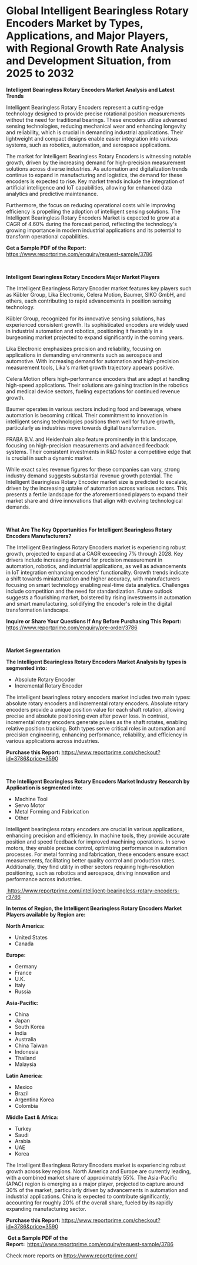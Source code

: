 <p><h1>Global Intelligent Bearingless Rotary Encoders Market by Types, Applications, and Major Players, with Regional Growth Rate Analysis and Development Situation, from 2025 to 2032</h1></p><p><strong>Intelligent Bearingless Rotary Encoders Market Analysis and Latest Trends</strong></p>
<p><p>Intelligent Bearingless Rotary Encoders represent a cutting-edge technology designed to provide precise rotational position measurements without the need for traditional bearings. These encoders utilize advanced sensing technologies, reducing mechanical wear and enhancing longevity and reliability, which is crucial in demanding industrial applications. Their lightweight and compact designs enable easier integration into various systems, such as robotics, automation, and aerospace applications.</p><p>The market for Intelligent Bearingless Rotary Encoders is witnessing notable growth, driven by the increasing demand for high-precision measurement solutions across diverse industries. As automation and digitalization trends continue to expand in manufacturing and logistics, the demand for these encoders is expected to rise. Key market trends include the integration of artificial intelligence and IoT capabilities, allowing for enhanced data analytics and predictive maintenance. </p><p>Furthermore, the focus on reducing operational costs while improving efficiency is propelling the adoption of intelligent sensing solutions. The Intelligent Bearingless Rotary Encoders Market is expected to grow at a CAGR of 4.60% during the forecast period, reflecting the technology's growing importance in modern industrial applications and its potential to transform operational capabilities.</p></p>
<p><strong>Get a Sample PDF of the Report:&nbsp;</strong> <a href="https://www.reportprime.com/enquiry/request-sample/3786?utm_campaign=3265&utm_medium=2&utm_source=Github&utm_content=ia&utm_term=18032025&utm_id=intelligent-bearingless-rotary-encoders">https://www.reportprime.com/enquiry/request-sample/3786</a></p>
<p>&nbsp;</p>
<p><strong>Intelligent Bearingless Rotary Encoders Major Market Players</strong></p>
<p><p>The Intelligent Bearingless Rotary Encoder market features key players such as Kübler Group, Lika Electronic, Celera Motion, Baumer, SIKO GmbH, and others, each contributing to rapid advancements in position sensing technology. </p><p>Kübler Group, recognized for its innovative sensing solutions, has experienced consistent growth. Its sophisticated encoders are widely used in industrial automation and robotics, positioning it favorably in a burgeoning market projected to expand significantly in the coming years. </p><p>Lika Electronic emphasizes precision and reliability, focusing on applications in demanding environments such as aerospace and automotive. With increasing demand for automation and high-precision measurement tools, Lika's market growth trajectory appears positive.</p><p>Celera Motion offers high-performance encoders that are adept at handling high-speed applications. Their solutions are gaining traction in the robotics and medical device sectors, fueling expectations for continued revenue growth. </p><p>Baumer operates in various sectors including food and beverage, where automation is becoming critical. Their commitment to innovation in intelligent sensing technologies positions them well for future growth, particularly as industries move towards digital transformation.</p><p>FRABA B.V. and Heidenhain also feature prominently in this landscape, focusing on high-precision measurements and advanced feedback systems. Their consistent investments in R&D foster a competitive edge that is crucial in such a dynamic market.</p><p>While exact sales revenue figures for these companies can vary, strong industry demand suggests substantial revenue growth potential. The Intelligent Bearingless Rotary Encoder market size is predicted to escalate, driven by the increasing uptake of automation across various sectors. This presents a fertile landscape for the aforementioned players to expand their market share and drive innovations that align with evolving technological demands.</p></p>
<p>&nbsp;</p>
<p><strong>What Are The Key Opportunities For Intelligent Bearingless Rotary Encoders Manufacturers?</strong></p>
<p><p>The Intelligent Bearingless Rotary Encoders market is experiencing robust growth, projected to expand at a CAGR exceeding 7% through 2028. Key drivers include increasing demand for precision measurement in automation, robotics, and industrial applications, as well as advancements in IoT integration enhancing encoders' functionality. Growth trends indicate a shift towards miniaturization and higher accuracy, with manufacturers focusing on smart technology enabling real-time data analytics. Challenges include competition and the need for standardization. Future outlook suggests a flourishing market, bolstered by rising investments in automation and smart manufacturing, solidifying the encoder's role in the digital transformation landscape.</p></p>
<p><strong>Inquire or Share Your Questions If Any Before Purchasing This Report:</strong> <a href="https://www.reportprime.com/enquiry/pre-order/3786?utm_campaign=3265&utm_medium=2&utm_source=Github&utm_content=ia&utm_term=18032025&utm_id=intelligent-bearingless-rotary-encoders">https://www.reportprime.com/enquiry/pre-order/3786</a></p>
<p>&nbsp;</p>
<p><strong>Market Segmentation</strong></p>
<p><strong>The Intelligent Bearingless Rotary Encoders Market Analysis by types is segmented into:</strong></p>
<p><ul><li>Absolute Rotary Encoder</li><li>Incremental Rotary Encoder</li></ul></p>
<p><p>The intelligent bearingless rotary encoders market includes two main types: absolute rotary encoders and incremental rotary encoders. Absolute rotary encoders provide a unique position value for each shaft rotation, allowing precise and absolute positioning even after power loss. In contrast, incremental rotary encoders generate pulses as the shaft rotates, enabling relative position tracking. Both types serve critical roles in automation and precision engineering, enhancing performance, reliability, and efficiency in various applications across industries.</p></p>
<p><strong>Purchase this Report:&nbsp;</strong><a href="https://www.reportprime.com/checkout?id=3786&price=3590&utm_campaign=3265&utm_medium=2&utm_source=Github&utm_content=ia&utm_term=18032025&utm_id=intelligent-bearingless-rotary-encoders">https://www.reportprime.com/checkout?id=3786&price=3590</a></p>
<p>&nbsp;</p>
<p><strong>The Intelligent Bearingless Rotary Encoders Market Industry Research by Application is segmented into:</strong></p>
<p><ul><li>Machine Tool</li><li>Servo Motor</li><li>Metal Forming and Fabrication</li><li>Other</li></ul></p>
<p><p>Intelligent bearingless rotary encoders are crucial in various applications, enhancing precision and efficiency. In machine tools, they provide accurate position and speed feedback for improved machining operations. In servo motors, they enable precise control, optimizing performance in automation processes. For metal forming and fabrication, these encoders ensure exact measurements, facilitating better quality control and production rates. Additionally, they find utility in other sectors requiring high-resolution positioning, such as robotics and aerospace, driving innovation and performance across industries.</p></p>
<p><a href="https://www.reportprime.com/intelligent-bearingless-rotary-encoders-r3786?utm_campaign=3265&utm_medium=2&utm_source=Github&utm_content=ia&utm_term=18032025&utm_id=intelligent-bearingless-rotary-encoders">&nbsp;https://www.reportprime.com/intelligent-bearingless-rotary-encoders-r3786</a></p>
<p><strong>In terms of Region, the Intelligent Bearingless Rotary Encoders Market Players available by Region are:</strong></p>
<p>
    <p> <strong> North America: </strong>
        <ul>
            <li>United States</li>
            <li>Canada</li>
        </ul>
        </p> 
    <p> <strong> Europe: </strong>
        <ul>
            <li>Germany</li>
            <li>France</li>
            <li>U.K.</li>
            <li>Italy</li>
            <li>Russia</li>
        </ul>
        </p> 
    <p> <strong> Asia-Pacific: </strong>
        <ul>
            <li>China</li>
            <li>Japan</li>
            <li>South Korea</li>
            <li>India</li>
            <li>Australia</li>
            <li>China Taiwan</li>
            <li>Indonesia</li>
            <li>Thailand</li>
            <li>Malaysia</li>
        </ul>
        </p> 
    <p> <strong> Latin America: </strong>
        <ul>
            <li>Mexico</li>
            <li>Brazil</li>
            <li>Argentina Korea</li>
            <li>Colombia</li>
        </ul>
        </p> 
    <p> <strong> Middle East & Africa: </strong>
        <ul>
            <li>Turkey</li>
            <li>Saudi</li>
            <li>Arabia</li>
            <li>UAE</li>
            <li>Korea</li>
        </ul>
    </p>
    </p>
<p><p>The Intelligent Bearingless Rotary Encoders market is experiencing robust growth across key regions. North America and Europe are currently leading, with a combined market share of approximately 55%. The Asia-Pacific (APAC) region is emerging as a major player, projected to capture around 30% of the market, particularly driven by advancements in automation and industrial applications. China is expected to contribute significantly, accounting for roughly 20% of the overall share, fueled by its rapidly expanding manufacturing sector.</p></p>
<p><strong>Purchase this Report: </strong><a href="https://www.reportprime.com/checkout?id=3786&price=3590&utm_campaign=3265&utm_medium=2&utm_source=Github&utm_content=ia&utm_term=18032025&utm_id=intelligent-bearingless-rotary-encoders">https://www.reportprime.com/checkout?id=3786&price=3590</a></p>
<p>&nbsp;<strong>Get a Sample PDF of the Report:&nbsp;&nbsp;</strong><a href="https://www.reportprime.com/enquiry/request-sample/3786?utm_campaign=3265&utm_medium=2&utm_source=Github&utm_content=ia&utm_term=18032025&utm_id=intelligent-bearingless-rotary-encoders">https://www.reportprime.com/enquiry/request-sample/3786</a></p>
<p><strong></strong></p>
<p>Check more reports on <a href="https://www.reportprime.com/?utm_campaign=3265&utm_medium=2&utm_source=Github&utm_content=ia&utm_term=18032025&utm_id=intelligent-bearingless-rotary-encoders">https://www.reportprime.com/</a></p>